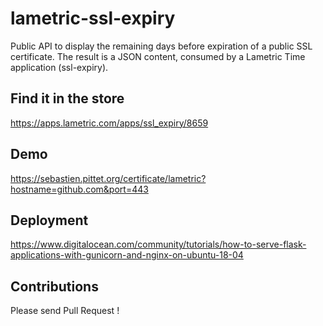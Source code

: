 # lametric-ssl-expiry

Public API to display the remaining days before expiration of a public SSL certificate.
The result is a JSON content, consumed by a Lametric Time application (ssl-expiry).

## Find it in the store
https://apps.lametric.com/apps/ssl_expiry/8659

## Demo
https://sebastien.pittet.org/certificate/lametric?hostname=github.com&port=443

## Deployment
https://www.digitalocean.com/community/tutorials/how-to-serve-flask-applications-with-gunicorn-and-nginx-on-ubuntu-18-04

## Contributions
Please send Pull Request !
